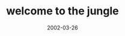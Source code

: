 ---
layout: base.njk
title : 'welcome to the jungle' 
view_title : 'welcome to the jungle' 
year : '2002' 
date : '2002-03-26' 
img_file : '/drawing/thejungle.png' 
html_file : 'thejungle' 
next_html : 'almostalive.html' 
year_order : '57' 
permalink : "title/{{html_file}}.html"
---